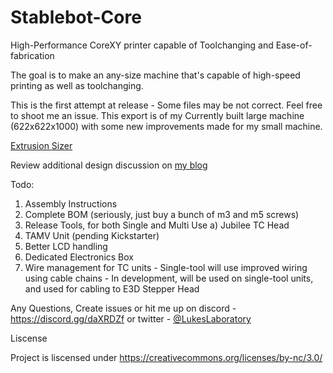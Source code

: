 # Stablebot-Core
High-Performance CoreXY printer capable of Toolchanging and Ease-of-fabrication

The goal is to make an any-size machine that's capable of high-speed printing as well as toolchanging. 

This is the first attempt at release - Some files may be not correct. Feel free to shoot me an issue. This export is of my Currently built large machine (622x622x1000) with some new improvements made for my small machine. 

[Extrusion Sizer](https://docs.google.com/spreadsheets/d/e/2PACX-1vTLunrlETLCIH64-9QaH8qC3pTpKAKrUyyXtyPSrejF00iHR1POlAnIlyCopPyQnQImq5J9MzHw9yq7/pubhtml)

Review additional design discussion on [my blog](https://www.lukeslab.online/blog/tag/Stablebot)

Todo:
1) Assembly Instructions
2) Complete BOM (seriously, just buy a bunch of m3 and m5 screws)
3) Release Tools, for both Single and Multi Use
  a) Jubilee TC Head
4) TAMV Unit (pending Kickstarter)
5) Better LCD handling
6) Dedicated Electronics Box
7) Wire management for TC units - Single-tool will use improved wiring using cable chains - In development, will be used on single-tool units, and used for cabling to E3D Stepper Head

Any Questions, Create issues or hit me up on discord - https://discord.gg/daXRDZf or twitter - [@LukesLaboratory](https://twitter.com/LukesLaboratory)

Liscense

Project is liscensed under https://creativecommons.org/licenses/by-nc/3.0/

